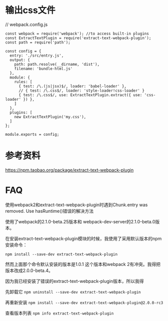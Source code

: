 # 输出css文件

// webpack.config.js

```
const webpack = require('webpack'); //to access built-in plugins
const ExtractTextPlugin = require('extract-text-webpack-plugin');
const path = require('path');

const config = {
  entry: './src/entry.js',
  output: {
    path: path.resolve(__dirname, 'dist'),
    filename: 'bundle-html.js'
  },
  module: {
    rules: [
      { test: /\.(js|jsx)$/, loader: 'babel-loader' },
      // { test: /\.css$/, loader: 'style-loader!css-loader' }
      { test: /\.css$/, use: ExtractTextPlugin.extract({ use: 'css-loader' }) },
    ]
  },
  plugins: [
    new ExtractTextPlugin('my.css'),
  ]
};

module.exports = config;
```

# 参考资料

https://npm.taobao.org/package/extract-text-webpack-plugin

# FAQ

使用webpack2和extract-text-webpack-plugin时遇到Chunk.entry was removed. Use hasRuntime()错误的解决方法

使用了webpack的2.1.0-beta.25版本和 webpack-dev-server的2.1.0-beta.0版本。

在安装extract-text-webpack-plugin模块的时候，我使用了采用默认版本的npm安装命令：

`npm install --save-dev extract-text-webpack-plugin`

然而上面那个命令默认安装的版本是1.0.1 这个版本和webpack 2有冲突。我得把版本改成2.0.0-beta.4。

因为我已经安装了错误的extract-text-webpack-plugin版本，所以我得

先卸载它  `npm uninstall --save-dev extract-text-webpack-plugin` 

再重新安装 `npm install --save-dev extract-text-webpack-plugin@2.0.0-rc3`

查看版本列表 `npm info extract-text-webpack-plugin`
